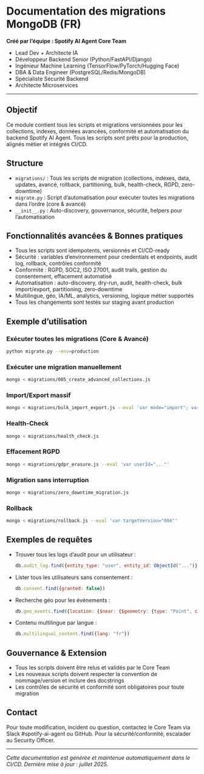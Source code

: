 # Documentation des migrations MongoDB (FR)

**Créé par l’équipe : Spotify AI Agent Core Team**
- Lead Dev + Architecte IA
- Développeur Backend Senior (Python/FastAPI/Django)
- Ingénieur Machine Learning (TensorFlow/PyTorch/Hugging Face)
- DBA & Data Engineer (PostgreSQL/Redis/MongoDB)
- Spécialiste Sécurité Backend
- Architecte Microservices

---

## Objectif
Ce module contient tous les scripts et migrations versionnées pour les collections, indexes, données avancées, conformité et automatisation du backend Spotify AI Agent. Tous les scripts sont prêts pour la production, alignés métier et intégrés CI/CD.

## Structure
- `migrations/` : Tous les scripts de migration (collections, indexes, data, updates, avancé, rollback, partitioning, bulk, health-check, RGPD, zero-downtime)
- `migrate.py` : Script d’automatisation pour exécuter toutes les migrations dans l’ordre (core & avancé)
- `__init__.py` : Auto-discovery, gouvernance, sécurité, helpers pour l’automatisation

## Fonctionnalités avancées & Bonnes pratiques
- Tous les scripts sont idempotents, versionnés et CI/CD-ready
- Sécurité : variables d’environnement pour credentials et endpoints, audit log, rollback, contrôles conformité
- Conformité : RGPD, SOC2, ISO 27001, audit trails, gestion du consentement, effacement automatisé
- Automatisation : auto-discovery, dry-run, audit, health-check, bulk import/export, partitioning, zero-downtime
- Multilingue, géo, IA/ML, analytics, versioning, logique métier supportés
- Tous les changements sont testés sur staging avant production

## Exemple d’utilisation
### Exécuter toutes les migrations (Core & Avancé)
```bash
python migrate.py --env=production
```

### Exécuter une migration manuellement
```bash
mongo < migrations/005_create_advanced_collections.js
```

### Import/Export massif
```bash
mongo < migrations/bulk_import_export.js --eval 'var mode="import"; var collection="users"; var file="users.json"'
```

### Health-Check
```bash
mongo < migrations/health_check.js
```

### Effacement RGPD
```bash
mongo < migrations/gdpr_erasure.js --eval 'var userId="..."'
```

### Migration sans interruption
```bash
mongo < migrations/zero_downtime_migration.js
```

### Rollback
```bash
mongo < migrations/rollback.js --eval 'var targetVersion="004"'
```

## Exemples de requêtes
- Trouver tous les logs d’audit pour un utilisateur :
  ```js
  db.audit_log.find({entity_type: "user", entity_id: ObjectId("...")})
  ```
- Lister tous les utilisateurs sans consentement :
  ```js
  db.consent.find({granted: false})
  ```
- Recherche géo pour les événements :
  ```js
  db.geo_events.find({location: {$near: {$geometry: {type: "Point", coordinates: [lng, lat]}, $maxDistance: 10000}}})
  ```
- Contenu multilingue par langue :
  ```js
  db.multilingual_content.find({lang: "fr"})
  ```

## Gouvernance & Extension
- Tous les scripts doivent être relus et validés par le Core Team
- Les nouveaux scripts doivent respecter la convention de nommage/version et inclure des docstrings
- Les contrôles de sécurité et conformité sont obligatoires pour toute migration

## Contact
Pour toute modification, incident ou question, contactez le Core Team via Slack #spotify-ai-agent ou GitHub. Pour la sécurité/conformité, escalader au Security Officer.

---

*Cette documentation est générée et maintenue automatiquement dans le CI/CD. Dernière mise à jour : juillet 2025.*

